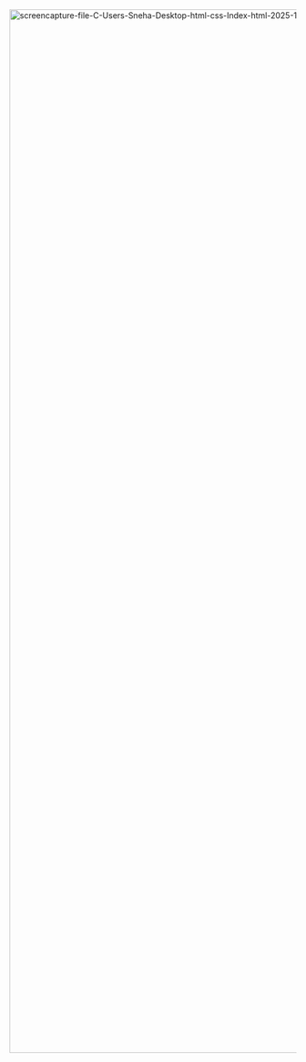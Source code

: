 

<img width="1921" height="1830" alt="screencapture-file-C-Users-Sneha-Desktop-html-css-Index-html-2025-10-25-09_35_09" src="https://github.com/user-attachments/assets/239b253e-b4e3-4cc1-943f-5ae956834fe5" />
